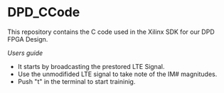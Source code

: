 # DPD_CCode
This repository contains the C code used in the Xilinx SDK for our DPD FPGA Design.

*Users guide*
- It starts by broadcasting the prestored LTE Signal.
- Use the unmodifided LTE signal to take note of the IM# magnitudes.
- Push "t" in the terminal to start traininig.
